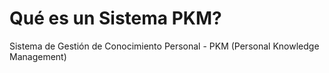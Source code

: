 # Qué es un Sistema PKM?
Sistema de Gestión de Conocimiento Personal - PKM (Personal Knowledge Management)